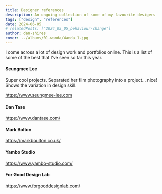 ```yaml
---
title: Designer references
description: An ongoing collection of some of my favourite desigers
tags: ["design", "references"]
date: 2024-06-05
# relatedPosts: ["2024_05_05_behaviour-change"]
author: dan-shires
cover: ../albums/01-wanda/Wanda_1.jpg
---
```


I come across a lot of design work and portfolios online. This is a list of some of the best that I've seen so far this year.

#### Seungmee Lee
Super cool projects. Separated her film photography into a project… nice! Shows the variation in design skill.

https://www.seungmee-lee.com

#### Dan Tase
https://www.dantase.com/

#### Mark Bolton
https://markboulton.co.uk/

#### Yambo Studio
https://www.yambo-studio.com/

#### For Good Design Lab
https://www.forgooddesignlab.com/
